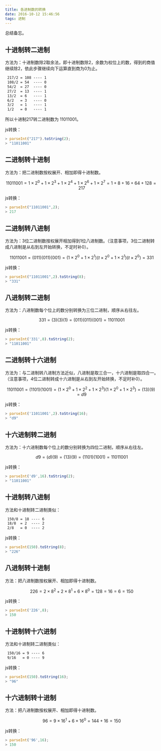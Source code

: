 ```yaml
---
title: 各进制数的转换
date: 2016-10-12 15:46:56
tags: 进制
---
```

总结备忘。
## 十进制转二进制    
方法为：十进制数除2取余法，即十进制数除2，余数为权位上的数，得到的商值继续除2，依此步骤继续向下运算直到商为0为止。
```xml
 217/2 = 108 ---- 1
 108/2 = 54  ---- 0
 54/2  = 27  ---- 0
 27/2  = 13  ---- 1
 13/2  = 6   ---- 1
 6/2   = 3   ---- 0
 3/2   = 1   ---- 1
 1/2   = 0   ---- 1
```
所以十进制217转二进制数为 11011001。
<!--more-->

js转换：
```javascript
> parseInt("217").toString(2);
> "11011001"
```
## 二进制转十进制
方法为：把二进制数按权展开、相加即得十进制数。

$$ 11011001=1\times2^0+1\times2^3+1\times2^4+1\times2^6+1\times2^7=1+8+16+64+128=217 $$

js转换：
```javascript
> parseInt("11011001",2);
> 217
```
## 二进制转八进制
方法为：3位二进制数按权展开相加得到1位八进制数。（注意事项，3位二进制转成八进制是从右到左开始转换，不足时补0）。


$$ 11011001=(011)(011)(001)=(1\times2^0+1\times2^1)(t\times2^0+1\times2^1)(t\times2^0)=331 $$
 
js转换：
```javascript
> parseInt("11011001",2).toString(8);
> "331"
```
## 八进制转二进制
方法为：八进制数每个位上的数分别转换为三位二进制，顺序从右往左。

$$ 331=(3)(3)(1)=(011)(011)(001)=11011001 $$

js转换：
```javascript
> parseInt('331',8).toString(2);
> "11011001"
```
## 二进制转十六进制
方法为：与二进制转八进制方法近似，八进制是取三合一，十六进制是取四合一。（注意事项，4位二进制转成十六进制是从右到左开始转换，不足时补0）。

$$ 11011001=(1101)(1001)=(1\times2^0+1\times2^2+1\times2^3)(1\times2^0+1\times2^3)=(13)(9)=d9 $$

js转换：
```javascript
> parseInt('11011001',2).toString(16);
> "d9"
```
## 十六进制转二进制
方法为：十六进制数每个位上的数分别转换为四位二进制，顺序从右往左。

$$ d9=(d)(9)=(13)(9)=(1101)(1001)=11011001 $$

js转换：
```javascript
> parseInt('d9',16).toString(2);
> "11011001"
```
## 十进制转八进制
方法和十进制转二进制类似：
```xml
 150/8 = 18 ---- 6
 18/8  = 2  ---- 2
 2/8   = 0  ---- 2
```
js转换：
```javascript
> parseInt(150).toString(8);
> "226"
```
## 八进制转十进制
方法：把八进制数按权展开、相加即得十进制数。 

$$ 226=2\times8^2+2\times8^1+6\times8^0=128=16=6=150 $$


js转换：
```javascript
> parseInt('226',8);
> 150
```
## 十进制转十六进制
方法和十进制转二进制类似：
```xml
 150/16 = 9 ---- 6
 9/16   = 0 ---- 9
```

js转换：
```javascript
> parseInt(150).toString(16);
> "96"
```
## 十六进制转十进制
方法：把八进制数按权展开、相加即得十进制数。

$$ 96=9\times16^1+6\times16^0=144+16=150 $$


js转换：
```javascript
> parseInt('96',16);
> 150  
```